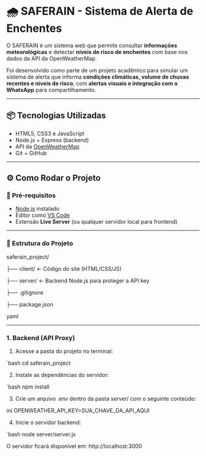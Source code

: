 # 🌧️ SAFERAIN - Sistema de Alerta de Enchentes

O SAFERAIN é um sistema web que permite consultar **informações meteorológicas** e detectar **níveis de risco de enchentes** com base nos dados da API da OpenWeatherMap.

Foi desenvolvido como parte de um projeto acadêmico para simular um sistema de alerta que informa **condições climáticas, volume de chuvas recentes e níveis de risco**, com **alertas visuais e integração com o WhatsApp** para compartilhamento.

---

## 📦 Tecnologias Utilizadas

- HTML5, CSS3 e JavaScript
- Node.js + Express (backend)
- API da [OpenWeatherMap](https://openweathermap.org/)
- Git + GitHub

---

## ⚙️ Como Rodar o Projeto

### 🔁 Pré-requisitos

- [Node.js](https://nodejs.org/) instalado
- Editor como [VS Code](https://code.visualstudio.com/)
- Extensão **Live Server** (ou qualquer servidor local para frontend)

---

### 📁 Estrutura do Projeto

saferain_project/

├── client/ ← Código do site (HTML/CSS/JS)

├── server/ ← Backend Node.js para proteger a API key

├── .gitignore

├── package.json


yaml

---

### 1. Backend (API Proxy)

1. Acesse a pasta do projeto no terminal:

`bash
cd saferain_project

2. Instale as dependências do servidor:

`bash
npm install

3. Crie um arquivo .env dentro da pasta server/ com o seguinte conteúdo:

ini
OPENWEATHER_API_KEY=SUA_CHAVE_DA_API_AQUI

4. Inicie o servidor backend:

`bash
node server/server.js

O servidor ficará disponível em: http://localhost:3000
